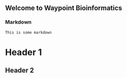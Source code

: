 ## Welcome to Waypoint Bioinformatics

### Markdown

```markdown
This is some markdown
```


# Header 1

## Header 2
